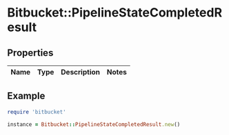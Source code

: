 # Bitbucket::PipelineStateCompletedResult

## Properties

| Name | Type | Description | Notes |
| ---- | ---- | ----------- | ----- |

## Example

```ruby
require 'bitbucket'

instance = Bitbucket::PipelineStateCompletedResult.new()
```


